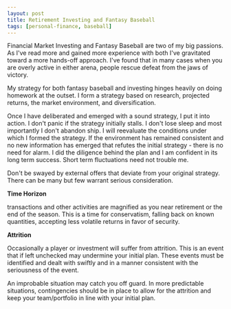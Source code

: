 ```yaml
---
layout: post
title: Retirement Investing and Fantasy Baseball
tags: [personal-finance, baseball]
---
```


Financial Market Investing and Fantasy Baseball are two of my big passions. As I've read more and gained more experience with both I've gravitated toward a more hands-off approach. I've found that in many cases when you are overly active in either arena, people rescue defeat from the jaws of victory.

My strategy for both fantasy baseball and investing hinges heavily on doing homework at the outset. I form a strategy based on research, projected returns, the market environment, and diversification.

Once I have deliberated and emerged with a sound strategy, I put it into action. I don't panic if the strategy initially stalls. I don't lose sleep and most importantly I don't abandon ship. I will reevaluate the conditions under which I formed the strategy. If the environment has remained consistent and no new information has emerged that refutes the initial strategy - there is no need for alarm. I did the diligence behind the plan and I am confident in its long term success. Short term fluctuations need not trouble me.

Don't be swayed by external offers that deviate from your original strategy. There can be many but few warrant serious consideration.

**Time Horizon**

transactions and other activities are magnified as you near retirement or the end of the season. This is a time for conservatism, falling back on known quantities, accepting less volatile returns in favor of security.

**Attrition**

Occasionally a player or investment will suffer from attrition. This is an event that if left unchecked may undermine your initial plan. These events must be identified and dealt with swiftly and in a manner consistent with the seriousness of the event.

An improbable situation may catch you off guard. In more predictable situations, contingencies should be in place to allow for the attrition and keep your team/portfolio in line with your initial plan.
